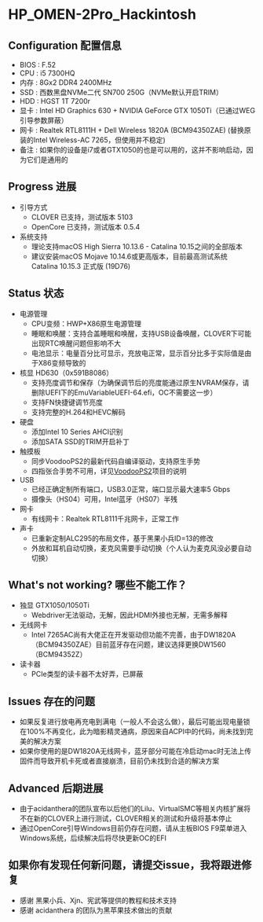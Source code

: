 # HP_OMEN-2Pro_Hackintosh
## Configuration 配置信息
* BIOS : F.52
* CPU : i5 7300HQ
* 内存 : 8Gx2 DDR4 2400MHz
* SSD : 西数黑盘NVMe二代 SN700 250G（NVMe默认开启TRIM）
* HDD : HGST 1T 7200r
* 显卡 : Intel HD Graphics 630 + NVIDIA GeForce GTX 1050Ti（已通过WEG引导参数屏蔽）
* 网卡 : Realtek RTL8111H + Dell Wireless 1820A (BCM94350ZAE) (替换原装的Intel Wireless-AC 7265，但使用并不稳定)
* 备注 : 如果你的设备是i7或者GTX1050的也是可以用的，这并不影响启动，因为它们是通用的
    
## Progress 进展
* 引导方式
    * CLOVER 已支持，测试版本 5103
    * OpenCore 已支持，测试版本 0.5.4
* 系统支持
    * 理论支持macOS High Sierra 10.13.6 - Catalina 10.15之间的全部版本
    * 建议安装macOS Mojave 10.14.6或更高版本，目前最高测试系统 Catalina 10.15.3 正式版  (19D76)

## Status 状态
* 电源管理
    * CPU变频：HWP+X86原生电源管理
    * 睡眠和唤醒：支持合盖睡眠和唤醒，支持USB设备唤醒，CLOVER下可能出现RTC唤醒问题但影响不大
    * 电池显示：电量百分比可显示，充放电正常，显示百分比多于实际值是由于X86变频导致的
* 核显 HD630（0x591B8086）
    * 支持亮度调节和保存（为确保调节后的亮度能通过原生NVRAM保存，请删除UEFI下的EmuVariableUEFI-64.efi，OC不需要这一步）
    * 支持FN快捷键调节亮度
    * 支持完整的H.264和HEVC解码
* 硬盘
    * 添加Intel 10 Series AHCI识别
    * 添加SATA SSD的TRIM开启补丁
* 触摸板
    * 同步VoodooPS2的最新代码自编译驱动，支持原生手势
    * 四指张合手势不可用，详见[VoodooPS2](https://github.com/acidanthera/VoodooPS2)项目的说明
* USB
    * 已经正确定制所有端口，USB3.0正常，端口显示最大速率5 Gbps
    * 摄像头（HS04）可用，Intel蓝牙（HS07）半残
* 网卡
    * 有线网卡：Realtek RTL8111千兆网卡，正常工作
* 声卡
    * 已重新定制ALC295的布局文件，基于黑果小兵ID=13的修改
    * 外放和耳机自动切换，麦克风需要手动切换（个人认为麦克风没必要自动切换）

## What's not working? 哪些不能工作？
* 独显 GTX1050/1050Ti
    * Webdriver无法驱动，无解，因此HDMI外接也无解，无需多解释
* 无线网卡
    * Intel 7265AC尚有大佬正在开发驱动但功能不完善，由于DW1820A（BCM94350ZAE）目前蓝牙存在问题，建议选择更换DW1560（BCM94352Z）
* 读卡器
    * PCIe类型的读卡器不太好弄，已屏蔽

## Issues 存在的问题
* 如果反复进行放电再充电到满电（一般人不会这么做），最后可能出现电量锁在100%不再变化，此为暗影精灵通病，原因来自ACPI中的代码，尚未找到完美的解决方案
* 如果你使用的是DW1820A无线网卡，蓝牙部分可能在冷启动mac时无法上传固件而导致开机卡死或者直接崩溃，目前仍未找到合适的解决方案

## Advanced 后期进展
* 由于acidanthera的团队宣布以后他们的Lilu、VirtualSMC等相关内核扩展将不在新的CLOVER上进行测试，CLOVER相关的测试和升级将基本停止
* 通过OpenCore引导Windows目前仍存在问题，请从主板BIOS F9菜单进入Windows系统，后续解决后将尽快更新OC的EFI

## 如果你有发现任何新问题，请提交issue，我将跟进修复
* 感谢 黑果小兵、Xjn、宪武等提供的教程和技术支持
* 感谢 acidanthera 的团队为黑苹果技术做出的贡献
